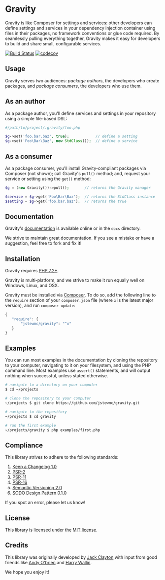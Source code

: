 # Gravity

Gravity is like Composer for settings and services: other developers can define settings and services in your dependency injection container using files in their packages, no framework conventions or glue code required. By seamlessly pulling everything together, Gravity makes it easy for developers to build and share small, configurable services.

[![Build Status](https://travis-ci.com/jstewmc/gravity.svg?branch=master)](https://travis-ci.com/jstewmc/gravity) [![codecov](https://codecov.io/gh/jstewmc/gravity/branch/master/graph/badge.svg)](https://codecov.io/gh/jstewmc/gravity)

## Usage

Gravity serves two audiences: _package authors_, the developers who create packages, and _package consumers_, the developers who use them.

## As an author

As a package author, you'll define services and settings in your repository using a simple file-based DSL:

```php
#/path/to/project/.gravity/foo.php

$g->set('foo.bar.baz', true);            // define a setting
$g->set('Foo\Bar\Baz', new StdClass());  // define a service
```

## As a consumer

As a package consumer, you'll install Gravity-compliant packages via Composer (not shown); call Gravity's `pull()` method; and, request your service or setting using the `get()` method:

```php
$g = (new Gravity())->pull();       // returns the Gravity manager

$service = $g->get('Foo\Bar\Baz');  // returns the StdClass instance
$setting = $g->get('foo.bar.baz');  // returns the true
```

## Documentation

Gravity's [documentation](https://github.com/jstewmc/gravity/blob/master/docs/index.md) is available online or in the `docs` directory.

We strive to maintain great documentation. If you see a mistake or have a suggestion, feel free to fork and fix it!

## Installation

Gravity requires [PHP 7.2+](https://secure.php.net).

Gravity is multi-platform, and we strive to make it run equally well on Windows, Linux, and OSX.

Gravity must be installed via [Composer](https://getcomposer.org). To do so, add the following line to the `require` section of your `composer.json` file (where `x` is the latest major version), and run `composer update`:

```javascript
{
   "require": {
       "jstewmc/gravity": "^x"
   }
}
```

## Examples

You can run most examples in the documentation by cloning the repository to your computer, navigating to it on your filesystem, and using the PHP command line. Most examples use `assert()` statements, and will output nothing when successful, unless stated otherwise.

```bash
# navigate to a directory on your computer
$ cd ~/projects

# clone the repository to your computer
~/projects $ git clone https://github.com/jstewmc/gravity.git

# navigate to the repository
~/projects $ cd gravity

# run the first example
~/projects/gravity $ php examples/first.php
```

## Compliance

This library strives to adhere to the following standards:

1. [Keep a Changelog 1.0](http://keepachangelog.com/en/1.0.0/)
2. [PSR-2](https://github.com/php-fig/fig-standards/blob/master/accepted/PSR-2-coding-style-guide.md)
3. [PSR-11](https://github.com/php-fig/fig-standards/blob/master/accepted/PSR-11-container.md)
4. [PSR-16](https://github.com/php-fig/fig-standards/blob/master/accepted/PSR-16-simple-cache.md)
5. [Semantic Versioning 2.0](http://semver.org/spec/v2.0.0.html)
6. [SODO Design Pattern 0.1.0](https://github.com/jstewmc/sodo-design-pattern)

If you spot an error, please let us know!

## License

This library is licensed under the [MIT license](LICENSE).

## Credits

This library was originally developed by [Jack Clayton](mailto:clayjs0@gmail.com) with input from good friends like [Andy O'brien](https://github.com/javabudd) and [Harry Wallin](https://github.com/BillwoodMarbles).

We hope you enjoy it!
